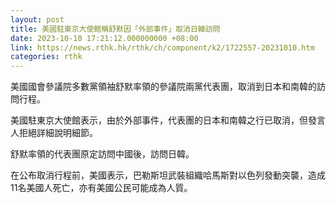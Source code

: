 ```yaml
---
layout: post
title: 美國駐東京大使館稱舒默因「外部事件」取消日韓訪問
date: 2023-10-10 17:21:12.000000000 +08:00
link: https://news.rthk.hk/rthk/ch/component/k2/1722557-20231010.htm
categories: rthk
---
```


美國國會參議院多數黨領袖舒默率領的參議院兩黨代表團，取消到日本和南韓的訪問行程。

美國駐東京大使館表示，由於外部事件，代表團的日本和南韓之行已取消，但發言人拒絕詳細說明細節。

舒默率領的代表團原定訪問中國後，訪問日韓。

在公布取消行程前，美國表示，巴勒斯坦武裝組織哈馬斯對以色列發動突襲，造成11名美國人死亡，亦有美國公民可能成為人質。
